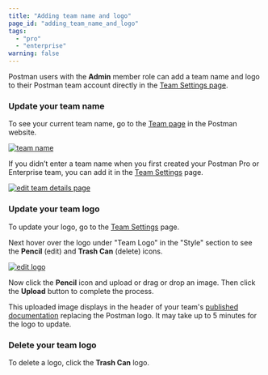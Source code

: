 ```yaml
---
title: "Adding team name and logo"
page_id: "adding_team_name_and_logo"
tags: 
  - "pro"
  - "enterprise"
warning: false
---
```


Postman users with the **Admin** member role can add a team name and logo to their Postman team account directly in the [Team Settings page]({{site.pm.gs}}/dashboard/teams/edit).

### Update your team name

To see your current team name, go to the [Team page]({{site.pm.gs}}/dashboard/teams) in the Postman website.

[![team name](https://s3.amazonaws.com/postman-static-getpostman-com/postman-docs/WS-docs-team2-1.png)](https://s3.amazonaws.com/postman-static-getpostman-com/postman-docs/WS-docs-team2-1.png)

If you didn’t enter a team name when you first created your Postman Pro or Enterprise team, you can add it in the [Team Settings]({{site.pm.gs}}/dashboard/teams/edit) page.

[![edit team details page](https://s3.amazonaws.com/postman-static-getpostman-com/postman-docs/WS-team-settings-plain-1.png)](https://s3.amazonaws.com/postman-static-getpostman-com/postman-docs/WS-team-settings-plain-1.png)

### Update your team logo

To update your logo, go to the [Team Settings]({{site.pm.gs}}/dashboard/teams/edit) page.

Next hover over the logo under "Team Logo" in the "Style" section to see the **Pencil** (edit) and **Trash Can** (delete) icons.

[![edit logo](https://s3.amazonaws.com/postman-static-getpostman-com/postman-docs/WS-team-logo-edit-1.png)](https://s3.amazonaws.com/postman-static-getpostman-com/postman-docs/WS-team-logo-edit-1.png)

Now click the **Pencil** icon and upload or drag or drop an image. Then click the **Upload** button to complete the process.

This uploaded image displays in the header of your team's [published documentation](/docs/postman/api_documentation/publishing_public_docs)  replacing the Postman logo. It may take up to 5 minutes for the logo to update.

### Delete your team logo

To delete a logo, click the **Trash Can** logo.






